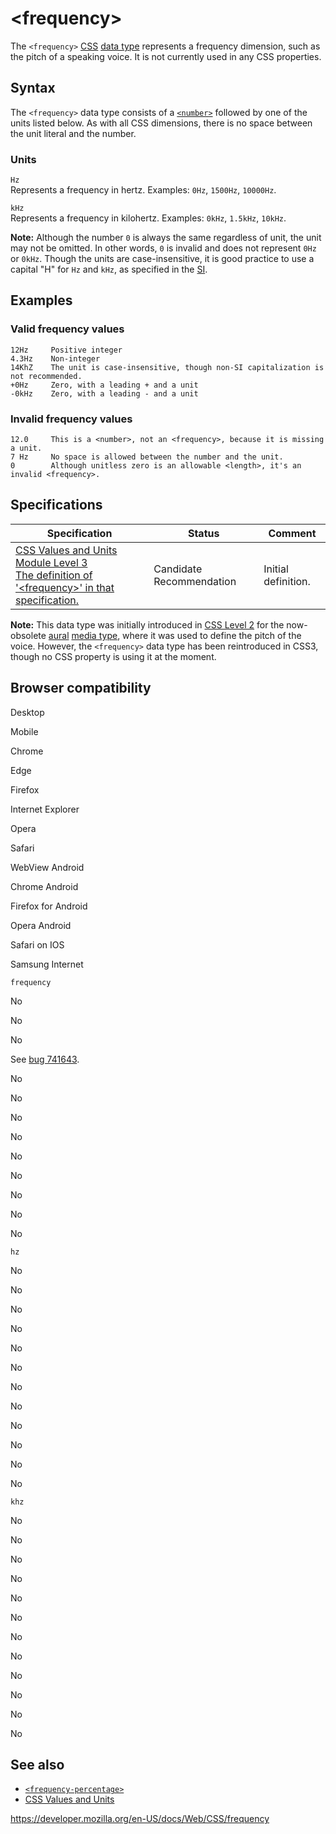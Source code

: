 # &lt;frequency&gt;

The `<frequency>` [CSS](https://developer.mozilla.org/en-US/docs/Web/CSS) [data type](css_types) represents a frequency dimension, such as the pitch of a speaking voice. It is not currently used in any CSS properties.

## Syntax

The `<frequency>` data type consists of a [`<number>`](number) followed by one of the units listed below. As with all CSS dimensions, there is no space between the unit literal and the number.

### Units

`Hz`  
Represents a frequency in hertz. Examples: `0Hz`, `1500Hz`, `10000Hz`.

`kHz`  
Represents a frequency in kilohertz. Examples: `0kHz`, `1.5kHz`, `10kHz`.

**Note:** Although the number `0` is always the same regardless of unit, the unit may not be omitted. In other words, `0` is invalid and does not represent `0Hz` or `0kHz`. Though the units are case-insensitive, it is good practice to use a capital "H" for `Hz` and `kHz`, as specified in the [SI](https://en.wikipedia.org/wiki/International_System_of_Units).

## Examples

### Valid frequency values

    12Hz     Positive integer
    4.3Hz    Non-integer
    14KhZ    The unit is case-insensitive, though non-SI capitalization is not recommended.
    +0Hz     Zero, with a leading + and a unit
    -0kHz    Zero, with a leading - and a unit

### Invalid frequency values

    12.0     This is a <number>, not an <frequency>, because it is missing a unit.
    7 Hz     No space is allowed between the number and the unit.
    0        Although unitless zero is an allowable <length>, it's an invalid <frequency>.

## Specifications

<table><thead><tr class="header"><th>Specification</th><th>Status</th><th>Comment</th></tr></thead><tbody><tr class="odd"><td><a href="https://drafts.csswg.org/css-values-3/#frequency">CSS Values and Units Module Level 3<br />
<span class="small">The definition of '&lt;frequency&gt;' in that specification.</span></a></td><td><span class="spec-cr">Candidate Recommendation</span></td><td>Initial definition.</td></tr></tbody></table>

**Note:** This data type was initially introduced in [CSS Level 2](https://www.w3.org/TR/CSS2/aural.html#q19.0) for the now-obsolete [aural](@media/aural) [media type](@media#media_types), where it was used to define the pitch of the voice. However, the `<frequency>` data type has been reintroduced in CSS3, though no CSS property is using it at the moment.

## Browser compatibility

Desktop

Mobile

Chrome

Edge

Firefox

Internet Explorer

Opera

Safari

WebView Android

Chrome Android

Firefox for Android

Opera Android

Safari on IOS

Samsung Internet

`frequency`

No

No

No

See [bug 741643](https://bugzil.la/741643).

No

No

No

No

No

No

No

No

No

`hz`

No

No

No

No

No

No

No

No

No

No

No

No

`khz`

No

No

No

No

No

No

No

No

No

No

No

No

## See also

- [`<frequency-percentage>`](frequency-percentage)
- [CSS Values and Units](css_values_and_units)

<a href="https://developer.mozilla.org/en-US/docs/Web/CSS/frequency" class="_attribution-link">https://developer.mozilla.org/en-US/docs/Web/CSS/frequency</a>
